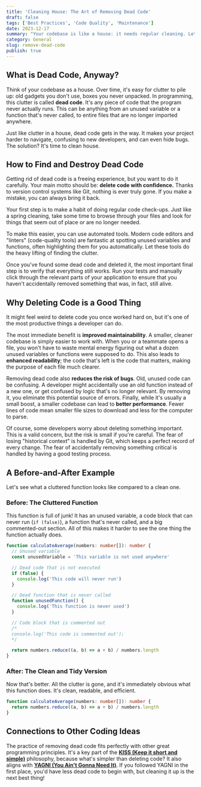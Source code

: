 ```yaml
---
title: 'Cleaning House: The Art of Removing Dead Code'
draft: false
tags: ['Best Practices', 'Code Quality', 'Maintenance']
date: 2023-12-17
summary: "Your codebase is like a house: it needs regular cleaning. Let's talk about why deleting unused 'dead' code is one of the best things you can do for your project."
category: General
slug: remove-dead-code
publish: true
---
```


## What is Dead Code, Anyway?

Think of your codebase as a house. Over time, it's easy for clutter to pile up: old gadgets you don't use, boxes you never unpacked. In programming, this clutter is called **dead code**. It's any piece of code that the program never actually runs. This can be anything from an unused variable or a function that's never called, to entire files that are no longer imported anywhere.

Just like clutter in a house, dead code gets in the way. It makes your project harder to navigate, confusing to new developers, and can even hide bugs. The solution? It's time to clean house.

## How to Find and Destroy Dead Code

Getting rid of dead code is a freeing experience, but you want to do it carefully. Your main motto should be: **delete code with confidence.** Thanks to version control systems like Git, nothing is ever truly gone. If you make a mistake, you can always bring it back.

Your first step is to make a habit of doing regular code check-ups. Just like a spring cleaning, take some time to browse through your files and look for things that seem out of place or are no longer needed.

To make this easier, you can use automated tools. Modern code editors and "linters" (code-quality tools) are fantastic at spotting unused variables and functions, often highlighting them for you automatically. Let these tools do the heavy lifting of finding the clutter.

Once you've found some dead code and deleted it, the most important final step is to verify that everything still works. Run your tests and manually click through the relevant parts of your application to ensure that you haven't accidentally removed something that was, in fact, still alive.

## Why Deleting Code is a Good Thing

It might feel weird to delete code you once worked hard on, but it's one of the most productive things a developer can do.

The most immediate benefit is **improved maintainability**. A smaller, cleaner codebase is simply easier to work with. When you or a teammate opens a file, you won't have to waste mental energy figuring out what a dozen unused variables or functions were supposed to do. This also leads to **enhanced readability**; the code that's left is the code that matters, making the purpose of each file much clearer.

Removing dead code also **reduces the risk of bugs**. Old, unused code can be confusing. A developer might accidentally use an old function instead of a new one, or get confused by logic that's no longer relevant. By removing it, you eliminate this potential source of errors. Finally, while it's usually a small boost, a smaller codebase can lead to **better performance**. Fewer lines of code mean smaller file sizes to download and less for the computer to parse.

Of course, some developers worry about deleting something important. This is a valid concern, but the risk is small if you're careful. The fear of losing "historical context" is handled by Git, which keeps a perfect record of every change. The fear of accidentally removing something critical is handled by having a good testing process.

## A Before-and-After Example

Let's see what a cluttered function looks like compared to a clean one.

### Before: The Cluttered Function

This function is full of junk! It has an unused variable, a code block that can never run (`if (false)`), a function that's never called, and a big commented-out section. All of this makes it harder to see the one thing the function actually does.

```typescript
function calculateAverage(numbers: number[]): number {
  // Unused variable
  const unusedVariable = 'This variable is not used anywhere'

  // Dead code that is not executed
  if (false) {
    console.log('This code will never run')
  }

  // Dead function that is never called
  function unusedFunction() {
    console.log('This function is never used')
  }

  // Code block that is commented out
  /*
  console.log('This code is commented out');
  */

  return numbers.reduce((a, b) => a + b) / numbers.length
}
```

### After: The Clean and Tidy Version

Now that's better. All the clutter is gone, and it's immediately obvious what this function does. It's clean, readable, and efficient.

```typescript
function calculateAverage(numbers: number[]): number {
  return numbers.reduce((a, b) => a + b) / numbers.length
}
```

## Connections to Other Coding Ideas

The practice of removing dead code fits perfectly with other great programming principles. It's a key part of the [**KISS (Keep it short and simple)**](/blog/kiss-keep-it-short-and-simple) philosophy, because what's simpler than deleting code? It also aligns with [**YAGNI (You Ain't Gonna Need It)**](/blog/you-aint-gonna-need-it-yagni). If you followed YAGNI in the first place, you'd have less dead code to begin with, but cleaning it up is the next best thing!
